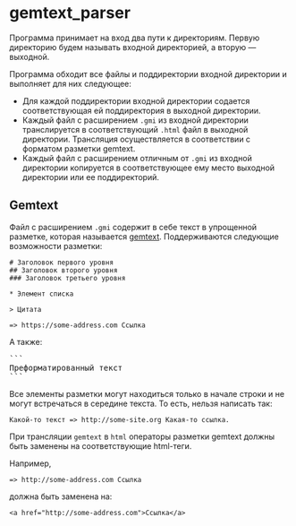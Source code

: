 # gemtext_parser

Программа принимает на вход два пути к директориям. 
Первую директорию будем называть входной директорией, а вторую — выходной.

Программа обходит все файлы и поддиректории входной директории и выполняет для них следующее:
* Для каждой поддиректории входной директории содается соответствующая ей поддиректория в выходной директории.
* Каждый файл с расширением `.gmi` из входной директории транслируется в соответствующий `.html` файл в 
выходной директории. Трансляция осуществляется в соответствии с форматом разметки gemtext.
* Каждый файл с расширением отличным от `.gmi` из входной директории копируется
в соответствующее ему место выходной директории или ее поддиректорий.

## Gemtext

Файл с расширением `.gmi` содержит в себе текст в упрощенной разметке, 
которая называется [gemtext](https://gemini.circumlunar.space/docs/ru/gemtext.gmi). 
Поддерживаются следующие возможности разметки:
```
# Заголовок первого уровня
## Заголовок второго уровня
### Заголовок третьего уровня

* Элемент списка

> Цитата

=> https://some-address.com Ссылка
```

А также:
<pre>
```
Преформатированный текст
```
</pre>

Все элементы разметки могут находиться только в начале строки и не могут встречаться в середине текста. 
То есть, нельзя написать так:
```
Какой-то текст => http://some-site.org Какая-то ссылка.
```

При трансляции `gemtext` в `html` операторы разметки gemtext должны быть заменены на соответствующие html-теги.

Например,
```
=> http://some-address.com Ссылка
```
должна быть заменена на:
```
<a href="http://some-address.com">Ссылка</a>
```
